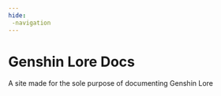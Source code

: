 ```yaml
---
hide:
 -navigation
---
```


# Genshin Lore Docs
A site made for the sole purpose of documenting Genshin Lore